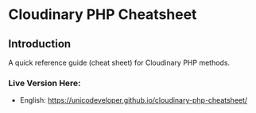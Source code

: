 # Cloudinary PHP Cheatsheet

## Introduction

A quick reference guide (cheat sheet) for Cloudinary PHP methods.

### Live Version Here:

* English: https://unicodeveloper.github.io/cloudinary-php-cheatsheet/

